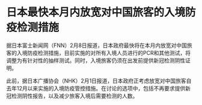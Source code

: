 # 日本最快本月内放宽对中国旅客的入境防疫检测措施

据日本富士新闻网（FNN）2月8日报道，日本政府最快将在本月内放宽对中国旅客的入境防疫检测措施，目前实施的对所有入境人员进行的PCR和其他测试，将调整为有针对性的抽样测试。同时，入境旅客仍须在出发前提供新冠检测阴性证明。

此前，据日本广播协会（NHK）2月1日报道，日本政府正考虑放宽对中国旅客自去年12月以来实施的入境防疫管控措施。在讨论的选项中，包括不再要求提供新冠检测阴性报告，以及减少旅客入境后需要检测的人数。

